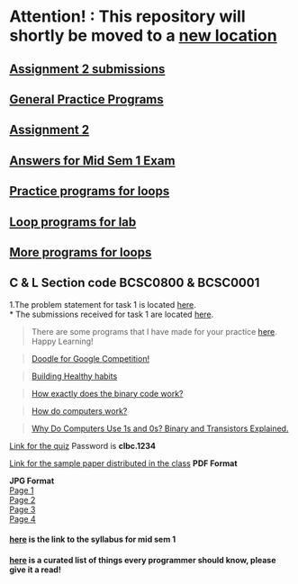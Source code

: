 # Attention! : This repository will shortly be moved to a [new location](https://github.com/dbc2201/gla-bcsc0001-2018/blob/master/README.md)  

## [Assignment 2 submissions](https://github.com/dbc2201/clbcTasks/blob/master/Assignment%202%20submissions.md)  

## [General Practice Programs](https://github.com/dbc2201/clbcTasks/blob/master/Practice%20programs%20in%20C.md)  

## [Assignment 2](https://github.com/dbc2201/clbcTasks/blob/master/Assignment%202%20(BCSC0001).md)  

## [Answers for Mid Sem 1 Exam](https://github.com/dbc2201/clbcTasks/blob/master/midSem1Solutions.md)  

## [Practice programs for loops](https://github.com/dbc2201/clbcTasks/blob/master/Practice%20Programs%20for%20loops.md)  

## [Loop programs for lab](https://github.com/dbc2201/clbcTasks/blob/master/labloops.md)  

## [More programs for loops](https://github.com/dbc2201/clbcTasks/blob/master/looper2.md)    

## C & L Section code BCSC0800 & BCSC0001

1.The problem statement for task 1 is located [here](https://github.com/dbc2201/clbcTasks/blob/master/task1.md).  
	* The submissions received for task 1 are located [here](https://github.com/dbc2201/clbcTasks/blob/master/task1subs.md).  

> There are some programs that I have made for your practice [here](https://github.com/dbc2201/clbcTasks/blob/master/practice.md). Happy Learning!  

> [Doodle for Google Competition!](https://doodles.google.co.in/d4g/index.html)

> [Building Healthy habits](https://www.youtube.com/watch?v=9iMGFqMmUFs&list=PLJicmE8fK0EhvBEZmEqxRRDJxtq1Jv-nX)  

> [How exactly does the binary code work?](https://www.youtube.com/watch?v=wgbV6DLVezo)  

> [How do computers work?](https://www.youtube.com/watch?v=p3q5zWCw8J4&list=PLJicmE8fK0Eg2KiDF2ELbAHI_LCbKgjsP)  

> [Why Do Computers Use 1s and 0s? Binary and Transistors Explained.](https://www.youtube.com/watch?v=Xpk67YzOn5w)

[Link for the quiz](https://bit.ly/2x9FPaa) Password is **clbc.1234**  

[Link for the sample paper distributed in the class](https://github.com/dbc2201/clbcTasks/blob/master/Sample%20Paper%201/Divyansh%20Paper.pdf) **PDF Format**  

**JPG Format**  
[Page 1 ](https://github.com/dbc2201/clbcTasks/blob/master/Sample%20Paper%201/img125.jpg)    
[Page 2](https://github.com/dbc2201/clbcTasks/blob/master/Sample%20Paper%201/img126.jpg)  
[Page 3](https://github.com/dbc2201/clbcTasks/blob/master/Sample%20Paper%201/img126.jpg)  
[Page 4](https://github.com/dbc2201/clbcTasks/blob/master/Sample%20Paper%201/img128.jpg)  

#### [here](https://github.com/dbc2201/clbcTasks/blob/master/Syllabus%20for%20Mid%20Sem%201.md) is the link to the syllabus for mid sem 1

#### [here](https://github.com/mtdvio/every-programmer-should-know)   is a curated list of things every programmer should know, please give it a read!  


